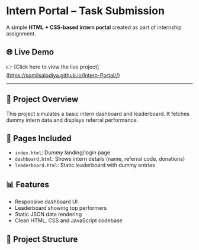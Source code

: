 # Intern Portal – Task Submission

A simple **HTML + CSS-based intern portal** created as part of internship assignment.

## 🌐 Live Demo
👉 [Click here to view the live project] (https://somilsalodiya.github.io/Intern-Portal//)

---

## 🚀 Project Overview
This project simulates a basic intern dashboard and leaderboard. It fetches dummy intern data and displays referral performance.

## 📁 Pages Included
- `index.html`: Dummy landing/login page
- `dashboard.html`: Shows intern details (name, referral code, donations)
- `leaderboard.html`: Static leaderboard with dummy entries

## 📊 Features
- Responsive dashboard UI
- Leaderboard showing top performers
- Static JSON data rendering
- Clean HTML, CSS and JavaScript codebase

## 📂 Project Structure

